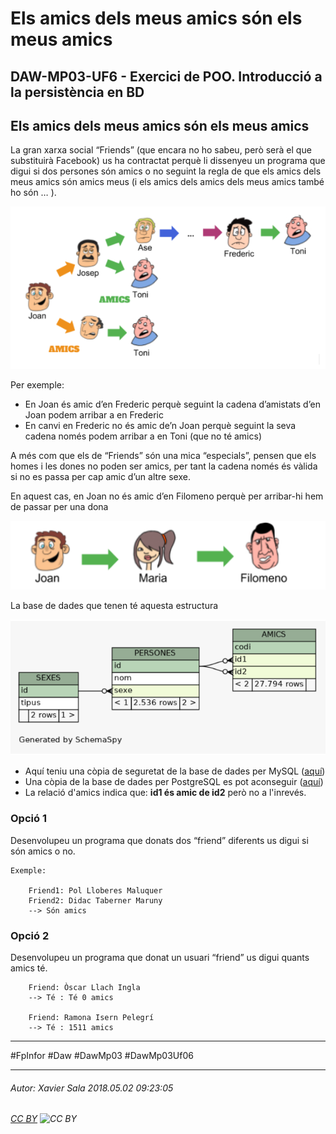 # Els amics dels meus amics són els meus amics
## DAW-MP03-UF6 - Exercici de POO. Introducció a la persistència en BD
## Els amics dels meus amics són els meus amics

La gran xarxa social “Friends” (que encara no ho sabeu, però serà el que substituirà Facebook) us ha contractat perquè li dissenyeu un programa que digui si dos persones són amics o no seguint la regla de que els amics dels meus amics són amics meus (i els amics dels amics dels meus amics també ho són … ).

![Arbre](https://raw.githubusercontent.com/XavierSala/FriendOfMyFriend/master/imatges/friends0.png)

Per exemple:

* En Joan és amic d’en Frederic perquè seguint la cadena d’amistats d’en Joan podem arribar a en Frederic
* En canvi en Frederic no és amic de’n Joan perquè seguint la seva cadena només podem arribar a en Toni (que no té amics)

A més com que els de “Friends” són una mica “especials”, pensen que els homes i les dones no poden ser amics, per tant la cadena només és vàlida si no es passa per cap amic d’un altre sexe.

En aquest cas, en Joan no és amic d’en Filomeno perquè per arribar-hi hem de passar per una dona

![No Sex](https://raw.githubusercontent.com/XavierSala/FriendOfMyFriend/master/imatges/friends1.png)

La base de dades que tenen té aquesta estructura

![BDD](https://raw.githubusercontent.com/XavierSala/FriendOfMyFriend/master/imatges/friends2.png)

* Aquí teniu una còpia de seguretat de la base de dades per MySQL ([aquí](https://drive.google.com/file/d/14jAMbpXz2GDDQCGL6o4CYEvXEMBC9Om/view?usp=sharing))
* Una còpia de la base de dades per PostgreSQL es pot aconseguir ([aquí](https://drive.google.com/file/d/1bevvZtLNnj91I1EYwCaG8vN8NKwi0Mf_/view?usp=sharing))
* La relació d'amics indica que: **id1 és amic de id2** però no a l'inrevés.

### Opció 1

Desenvolupeu un programa que donats dos “friend” diferents us digui si són amics o no.

    Exemple:

        Friend1: Pol Lloberes Maluquer
        Friend2: Didac Taberner Maruny
        --> Són amics

### Opció 2

Desenvolupeu un programa que donat un usuari “friend” us digui quants amics té.

        Friend: Òscar Llach Ingla
        --> Té : Té 0 amics

        Friend: Ramona Isern Pelegrí
        --> Té : 1511 amics

---

#FpInfor #Daw #DawMp03 #DawMp03Uf06

---

###### Autor: Xavier Sala 2018.05.02 09:23:05
###### [CC BY](https://creativecommons.org/licenses/by/4.0/) ![CC BY](https://licensebuttons.net/l/by/3.0/80x15.png)
